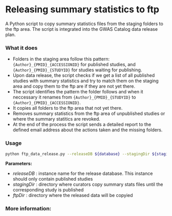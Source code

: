 # Releasing summary statistics to ftp

A Python script to copy summary statistics files from the staging folders to the ftp area. The script is integrated into the GWAS Catalog data release plan. 

### What it does

* Folders in the staging area follow this pattern: `{Author}_{PMID}_{ACCESSIONID}` for published studies, and `{Author}_{PMID}_{STUDYID}` for studies waiting for publishing. 
* Upon data release, the script checks if we get a list of all published studies with summary statistics and try to match them on the staging area and copy them to the ftp are if they are not yet there.
* The script identifies the pattern the folder follows and when it neccessary it renames from `{Author}_{PMID}_{STUDYID}` to `{Author}_{PMID}_{ACCESSIONID}`.
* It copies all folders to the ftp area that not yet there.
* Removes summary statistics from the ftp area of unpublished studies or where the summary statitics are revoked.
* At the end of the process the script sends a detailed report to the defined email address about the actions taken and the missing folders.

### Usage

```bash
python ftp_data_release.py --releaseDB ${database} --stagingDir ${stagingDir} --ftpDir ${ftpDir} --emailRecipient ${email}
```

**Parameters:**

* *releaseDB* : instance name for the release database. This instance should only contain published studies
* *stagingDir* : directory where curators copy summary stats files until the corresponding study is published
* *ftpDir* : directory where the released data will be copyied

### More information:

